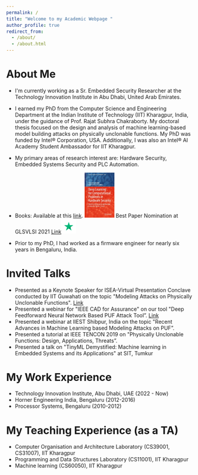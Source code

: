 ```yaml
---
permalink: /
title: "Welcome to my Academic Webpage "
author_profile: true
redirect_from: 
  - /about/
  - /about.html
---
```



About Me
======

- I'm currently working as a Sr. Embedded Security Researcher at the Technology Innovation Institute in Abu Dhabi, United Arab Emirates.

- I earned my PhD from the Computer Science and Engineering Department at the Indian Institute of Technology (IIT) Kharagpur, India, under the guidance of Prof. Rajat Subhra Chakraborty. My doctoral thesis focused on the design and analysis of machine learning-based model building attacks on physically unclonable functions.  My PhD was funded by Intel® Corporation, USA. Additionally, I was also an Intel® AI Academy Student Ambassador for IIT Kharagpur.

- My primary areas of research interest are: Hardware Security, Embedded Systems Security and PLC Automation.

- Books: Available at this [link](https://link.springer.com/book/10.1007/978-981-19-4017-0). <img src="../images/book.jpg" width="80"> Best Paper Nomination at GLSVLSI 2021 [Link](https://dl.acm.org/doi/10.1145/3453688.3461484)<img src="../images/bestpapernomination.png" width="40"> 
- Prior to my PhD, I had worked as a firmware engineer for nearly six years in Bengaluru, India.


Invited Talks
======

* Presented as a Keynote Speaker for ISEA-Virtual Presentation Conclave conducted by IIT Guwahati on the topic "Modeling Attacks on Physically Unclonable Functions".  [Link](https://iseapmu.in/virtualconclave/ivpc2022)
* Presented a webinar for "IEEE CAD for Assurance" on our tool "Deep Feedforward Neural Network Based PUF Attack Tool”. [Link](https://ieee-ceda.org/presentation/webinar/cad-assurance-neos-toolset-and-deep-learning-based-model-building-attacks)
* Presented a webinar at IIEST Shibpur, India on the topic "Recent Advances in Machine Learning based Modeling Attacks on PUF”.
* Presented a tutorial at IEEE TENCON 2019 on "Physically Unclonable Functions: Design, Applications, Threats”.
* Presented a talk on "TinyML Demystified:  Machine learning in Embedded Systems and its Applications" at SIT, Tumkur



My Work Experience
======

* Technology Innovation Institute, Abu Dhabi, UAE (2022 - Now)
* Horner Engineering India, Bengaluru (2012-2016)
* Processor Systems, Bengaluru (2010-2012)


My Teaching Experience (as a TA)
======

* Computer Organisation and Architecture Laboratory (CS39001, CS31007), IIT Kharagpur
* Programming and Data Structures Laboratory (CS11001), IIT Kharagpur
* Machine learning (CS60050), IIT Kharagpur


